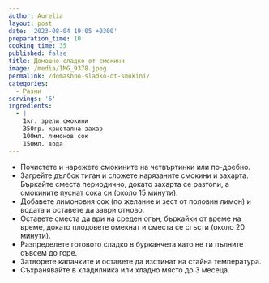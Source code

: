 ```yaml
---
author: Aurelia
layout: post
date: '2023-08-04 19:05 +0300'
preparation_time: 10
cooking_time: 35
published: false
title: Домашно сладко от смокини
image: /media/IMG_9378.jpeg
permalink: /domashno-sladko-ot-smokini/
categories:
  - Разни
servings: '6'
ingredients:
  - |
    1кг. зрели смокини
    350гр. кристална захар
    100мл. лимонов сок
    150мл. вода
---
```

- Почистете и нарежете смокините на четвъртинки или по-дребно.
- Загрейте дълбок тиган и сложете нарязаните смокини и захарта. Бъркайте сместа периодично, докато захарта се разтопи, а смокините пуснат сока си (около 15 минути).
- Добавете лимоновия сок (по желание и зест от половин лимон) и водата и оставете да заври отново.
- Оставете сместа да ври на среден огън, бъркайки от време на време, докато плодовете омекнат и сместа се сгъсти (около 20 минути).
- Разпределете готовото сладко в бурканчета като не ги пълните съвсем до горе.
- Затворете капачките и оставете да изстинат на стайна температура. 
- Съхранявайте в хладилника или хладно място до 3 месеца.
